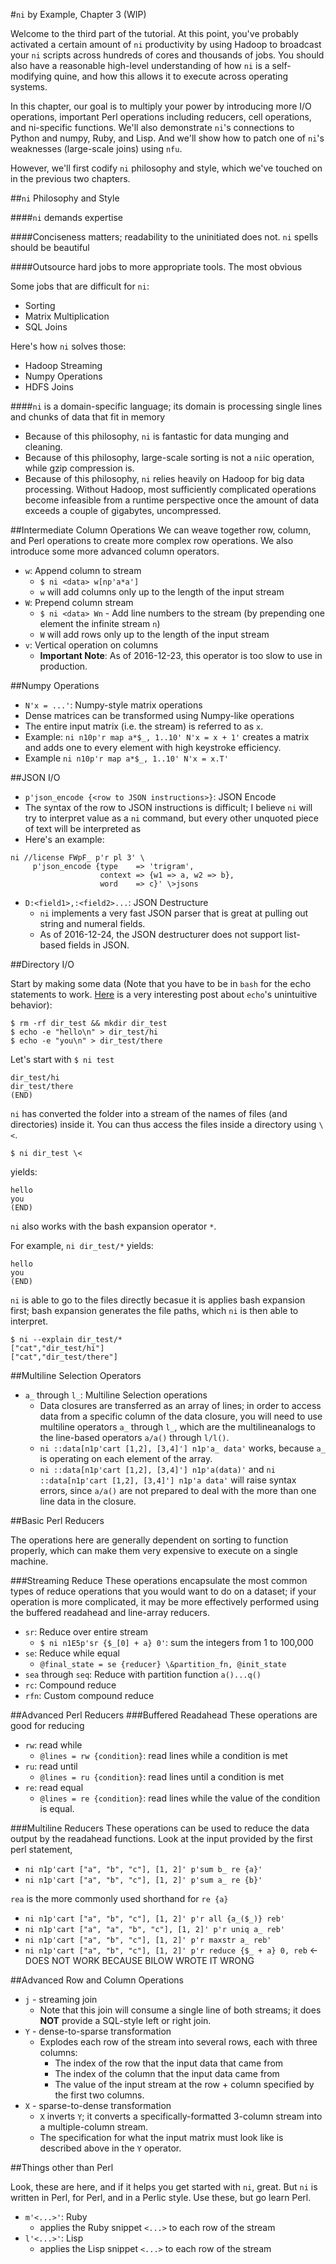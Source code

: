 #`ni` by Example, Chapter 3 (WIP)

Welcome to the third part of the tutorial. At this point, you've probably activated a certain amount of `ni` productivity by using Hadoop to broadcast your `ni` scripts across hundreds of cores and thousands of jobs.  You should also have a reasonable high-level understanding of how `ni` is a self-modifying quine, and how this allows it to execute across operating systems.

In this chapter, our goal is to multiply your power by introducing more I/O operations, important Perl operations including reducers, cell operations, and ni-specific functions. We'll also demonstrate `ni`'s connections to Python and numpy, Ruby, and Lisp. And we'll show how to patch one of `ni`'s weaknesses (large-scale joins) using `nfu`.

However, we'll first codify `ni` philosophy and style, which we've touched on in the previous two chapters.



##`ni` Philosophy and Style

####`ni` demands expertise

####Conciseness matters; readability to the uninitiated does not.
`ni` spells should be beautiful

####Outsource hard jobs to more appropriate tools.
The most obvious 

Some jobs that are difficult for `ni`:
* Sorting
* Matrix Multiplication
* SQL Joins

Here's how `ni` solves those:
* Hadoop Streaming
* Numpy Operations
* HDFS Joins



####`ni` is a domain-specific language; its domain is processing single lines and chunks of data that fit in memory

* Because of this philosophy, `ni` is fantastic for data munging and cleaning.
* Because of this philosophy, large-scale sorting is not a `ni`ic operation, while gzip compression is.
* Because of this philosophy, `ni` relies heavily on Hadoop for big data processing. Without Hadoop, most sufficiently complicated operations become infeasible from a runtime perspective once the amount of data exceeds a couple of gigabytes, uncompressed.



##Intermediate Column Operations
We can weave together row, column, and Perl operations to create more complex row operations. We also introduce some more advanced column operators.

* `w`: Append column to stream
  * `$ ni <data> w[np'a*a']`
  * `w` will add columns only up to the length of the input stream
* `W`: Prepend column stream
  * `$ ni <data> Wn` - Add line numbers to the stream (by prepending one element the infinite stream `n`)
  * `W` will add rows only up to the length of the input stream
* `v`: Vertical operation on columns
  * **Important Note**: As of 2016-12-23, this operator is too slow to use in production.
  
##Numpy Operations
  * `N'x = ...'`: Numpy-style matrix operations
  * Dense matrices can be transformed using Numpy-like operations
  * The entire input matrix (i.e. the stream) is referred to as `x`.
  * Example: `ni n10p'r map a*$_, 1..10' N'x = x + 1'` creates a matrix and adds one to every element with high keystroke efficiency.
  * Example `ni n10p'r map a*$_, 1..10' N'x = x.T'`


##JSON I/O
*  `p'json_encode {<row to JSON instructions>}`: JSON Encode
  *  The syntax of the row to JSON instructions is difficult; I believe `ni` will try to interpret value as a `ni` command, but every other unquoted piece of text will be interpreted as 
  *  Here's an example:
  
```
ni //license FWpF_ p'r pl 3' \
     p'json_encode {type    => 'trigram',
                    context => {w1 => a, w2 => b},
                    word    => c}' \>jsons
```

* `D:<field1>,:<field2>...`: JSON Destructure
  * `ni` implements a very fast JSON parser that is great at pulling out string and numeral fields.
  * As of 2016-12-24, the JSON destructurer does not support list-based fields in JSON.

##Directory I/O


Start by making some data (Note that you have to be in `bash` for the echo statements to work. [Here](http://stackoverflow.com/questions/8467424/echo-newline-in-bash-prints-literal-n) is a very interesting post about `echo`'s unintuitive behavior):

```
$ rm -rf dir_test && mkdir dir_test
$ echo -e "hello\n" > dir_test/hi
$ echo -e "you\n" > dir_test/there
```

Let's start with `$ ni test`

```
dir_test/hi
dir_test/there
(END)
```

`ni` has converted the folder into a stream of the names of files (and directories) inside it. You can thus access the files inside a directory using `\<`.

`$ ni dir_test \<`

yields:

```
hello
you
(END)
```

`ni` also works with the bash expansion operator `*`.

For example, `ni dir_test/*` yields:

```
hello
you
(END)
```

`ni` is able to go to the files directly becasue it is applies bash expansion first; bash expansion generates the file paths, which `ni` is then able to interpret.

```
$ ni --explain dir_test/*
["cat","dir_test/hi"]
["cat","dir_test/there"]
```




##Multiline Selection Operators


* `a_` through `l_`: Multiline Selection operations 
  * Data closures are transferred as an array of lines; in order to access data from a specific column of the data closure, you will need to use multiline operators `a_` through `l_`, which are the multilineanalogs to the line-based operators `a/a()` through `l/l()`.
  * `ni ::data[n1p'cart [1,2], [3,4]'] n1p'a_ data'` works, because `a_` is operating on each element of the array.
  * `ni ::data[n1p'cart [1,2], [3,4]'] n1p'a(data)'` and `ni ::data[n1p'cart [1,2], [3,4]'] n1p'a data'` will raise syntax errors, since `a/a()` are not prepared to deal with the more than one line data in the closure.

 



##Basic Perl Reducers

The operations here are generally dependent on sorting to function properly, which can make them very expensive to execute on a single machine.

###Streaming Reduce
These operations encapsulate the most common types of reduce operations that you would want to do on a dataset; if your operation is more complicated, it may be more effectively performed using the buffered readahead and line-array reducers.

* `sr`: Reduce over entire stream
  * `$ ni n1E5p'sr {$_[0] + a} 0'`: sum the integers from 1 to 100,000
* `se`: Reduce while equal
  * `@final_state = se {reducer} \&partition_fn, @init_state`
* `sea` through `seq`: Reduce with partition function `a()...q()`
* `rc`: Compound reduce
* `rfn`: Custom compound reduce





##Advanced Perl Reducers
###Buffered Readahead
These operations are good for reducing 

* `rw`: read while
  * `@lines = rw {condition}`: read lines while a condition is met
* `ru`: read until
  * `@lines = ru {condition}`: read lines until a condition is met
* `re`: read equal
  * `@lines = re {condition}`: read lines while the value of the condition is equal.

###Multiline Reducers
These operations can be used to reduce the data output by the readahead functions. Look at the input provided by the first perl statement, 

* `ni n1p'cart ["a", "b", "c"], [1, 2]' p'sum b_ re {a}'`
* `ni n1p'cart ["a", "b", "c"], [1, 2]' p'sum a_ re {b}'`

`rea` is the more commonly used shorthand for `re {a}`

* `ni n1p'cart ["a", "b", "c"], [1, 2]' p'r all {a_($_)} reb'`
* `ni n1p'cart ["a", "a", "b", "c"], [1, 2]' p'r uniq a_ reb'`
* `ni n1p'cart ["a", "b", "c"], [1, 2]' p'r maxstr a_ reb'`
* `ni n1p'cart ["a", "b", "c"], [1, 2]' p'r reduce {$_ + a} 0, reb` <- DOES NOT WORK BECAUSE BILOW WROTE IT WRONG



##Advanced Row and Column Operations
* `j` - streaming join
  * Note that this join will consume a single line of both streams; it does **NOT** provide a SQL-style left or right join.
* `Y` - dense-to-sparse transformation
  * Explodes each row of the stream into several rows, each with three columns:
    * The index of the row that the input data that came from
    * The index of the column that the input data came from
    * The value of the input stream at the row + column specified by the first two columns.
* `X` - sparse-to-dense transformation
  * `X` inverts `Y`; it converts a specifically-formatted 3-column stream into a multiple-column stream.
  * The specification for what the input matrix must look like is described above in the `Y` operator.
  
  

##Things other than Perl 

Look, these are here, and if it helps you get started with `ni`, great. But `ni` is written in Perl, for Perl, and in a Perlic style. Use these, but go learn Perl.

*  `m'<...>'`: Ruby
   * applies the Ruby snippet `<...>` to each row of the stream 
*  `l'<...>'`: Lisp
   * applies the Lisp snippet `<...>` to each row of the stream 
